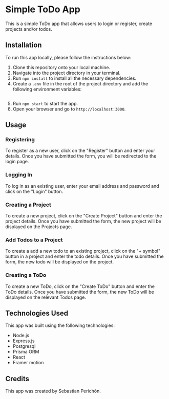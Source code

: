 # Simple ToDo App

This is a simple ToDo app that allows users to login or register, create projects and/or todos.

## Installation

To run this app locally, please follow the instructions below:

1. Clone this repository onto your local machine.
2. Navigate into the project directory in your terminal.
3. Run `npm install` to install all the necessary dependencies.
4. Create a `.env` file in the root of the project directory and add the following environment variables:

```

```

5. Run `npm start` to start the app.
6. Open your browser and go to `http://localhost:3000`.

## Usage

### Registering

To register as a new user, click on the "Register" button and enter your details. Once you have submitted the form, you will be redirected to the login page.

### Logging In

To log in as an existing user, enter your email address and password and click on the "Login" button.

### Creating a Project

To create a new project, click on the "Create Project" button and enter the project details. Once you have submitted the form, the new project will be displayed on the Projects page.

### Add Todos to a Project

To create a add a new todo to an existing project, click on the "+ symbol" button in a project and enter the todo details. Once you have submitted the form, the new todo will be displayed on the project.

### Creating a ToDo

To create a new ToDo, click on the "Create ToDo" button and enter the ToDo details. Once you have submitted the form, the new ToDo will be displayed on the relevant Todos page.

## Technologies Used

This app was built using the following technologies:

- Node.js
- Express.js
- Postgresql
- Prisma ORM
- React
- Framer motion

## Credits

This app was created by Sebastian Perichón.
